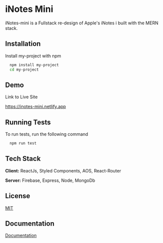 
# iNotes Mini

iNotes-mini is a Fullstack re-design of Apple's iNotes i built with the MERN stack.



## Installation

Install my-project with npm

```bash
  npm install my-project
  cd my-project
```
    
## Demo

Link to Live Site

https://inotes-mini.netlify.app
## Running Tests

To run tests, run the following command

```bash
  npm run test
```


## Tech Stack

**Client:** ReactJs, Styled Components, AOS, React-Router

**Server:** Firebase, Express, Node, MongoDb


## License

[MIT](https://choosealicense.com/licenses/mit/)


## Documentation

[Documentation]()

